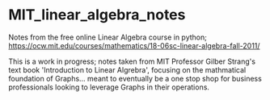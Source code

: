 # MIT_linear_algebra_notes
Notes from the free online Linear Algebra course in python; https://ocw.mit.edu/courses/mathematics/18-06sc-linear-algebra-fall-2011/

This is a work in progress; notes taken from MIT Professor Gilber Strang's text book 'Introduction to Linear Algrebra', focusing on the mathmatical foundation of Graphs... meant to eventually be a one stop shop for business professionals looking to leverage Graphs in their operations. 
